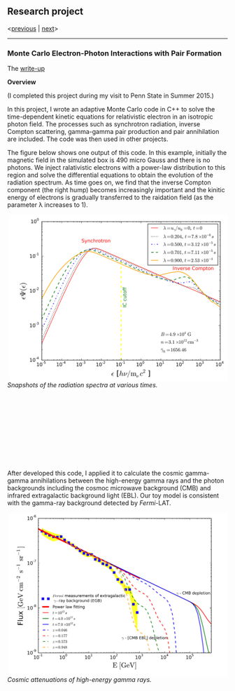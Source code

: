 ## Research project
<[previous](https://yuan-cc.github.io/research/projects/gal_mergers.html) | [next](https://yuan-cc.github.io/research/projects/cosmological_test.html)>
<hr>

### Monte Carlo Electron-Photon Interactions with Pair Formation

The [write-up](e_gamma_write_up.pdf)

**Overview**

(I completed this project during my visit to Penn State in Summer 2015.)

In this project, I wrote an adaptive Monte Carlo code in C++ to solve the time-dependent kinetic equations for relativistic electron in an isotropic
photon field. The processes such as synchrotron radiation, inverse Compton scattering, gamma-gamma pair production and pair annihilation are included. The code was then used in other projects.

The figure below shows one output of this code. In this example, initially the magnetic field in the simulated box is 490 micro Gauss and there is no photons. We inject ralativistic electrons with a power-law distribution to this region and solve the differential equations to obtain the evolution of the radiation spectrum. As time goes on, we find that the inverse Compton component (the right hump) becomes increasingly important and the kinitic energy of electrons is gradually transferred to the raidation field (as the parameter &lambda; increases to 1).

<img align="right" src="figs/e_gamma1.png" alt="drawing" width="500"/>
<br>
<em>Snapshots of the radiation spectra at various times.</em>

<br>
<br>
<br>
<br>
<br>
<br>
<br>
<br>
<br>
<br>
<br>





After developed this code, I applied it to calculate the cosmic gamma-gamma annihilations between the high-energy gamma rays and the photon backgrounds including the cosmoc microwave background (CMB) and infrared extragalactic background light (EBL). Our toy model is consistent with the gamma-ray background detected by <em>Fermi-</em>LAT.
<p>
<img align="right" src="figs/e_gamma2.png" alt="drawing" width="500"/>
  <br>
<em>Cosmic attenuations of high-energy gamma rays.</em>
</p>


